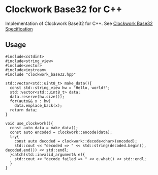# Clockwork Base32 for C++

Implementation of Clockwork Base32 for C++.
See [Clockwork Base32 Specification](https://gist.github.com/szktty/228f85794e4187882a77734c89c384a8)

## Usage

```
#include<cstdint>
#include<string_view>
#include<vector>
#include<iostream>
#include "clockwork_base32.hpp"

std::vector<std::uint8_t> make_data(){
  const std::string_view hw = "Hello, world!";
  std::vector<std::uint8_t> data;
  data.reserve(hw.size());
  for(auto&& x : hw)
    data.emplace_back(x);
  return data;
}

void use_clockwork(){
  const auto data = make_data();
  const auto encoded = clockwork::encode(data);
  try{
    const auto decoded = clockwork::decode<char>(encoded);
    std::cout << "decoded => " << std::string(decoded.begin(), decoded.end()) << std::endl;
  }catch(std::invalid_argument& e){
    std::cout << "decode failed => " << e.what() << std::endl;
  }
}
```
